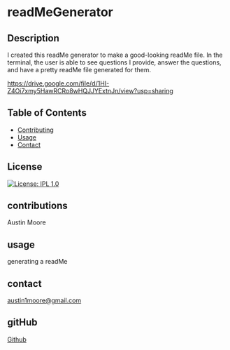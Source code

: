 # readMeGenerator

## Description
I created this readMe generator to make a good-looking readMe file.
In the terminal, the user is able to see questions I provide, answer the questions, and have a pretty readMe file generated for them.

https://drive.google.com/file/d/1HI-Z4Oi7xmy5HawRCRo8wHQJJYExtnJn/view?usp=sharing

## Table of Contents
* [Contributing](#contributions)
* [Usage](#usage)
* [Contact](#contact)

## License
[![License: IPL 1.0](https://img.shields.io/badge/License-IPL_1.0-blue.svg)](https://opensource.org/licenses/IPL-1.0)

## contributions
Austin Moore

## usage
generating a readMe

## contact
austin1moore@gmail.com

## gitHub
[Github](https://github.com/ausmo)
